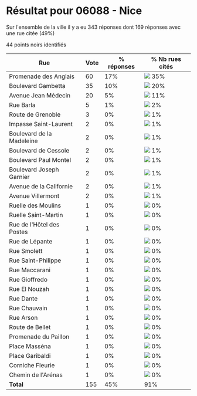 # Résultat pour 06088 - Nice

Sur l'ensemble de la ville il y a eu 343 réponses dont 169 réponses avec une rue citée (49%)

44 points noirs identifiés

| Rue | Vote | % réponses | % Nb rues cités|
|-----|------|------------|----------------|
| Promenade des Anglais | 60 | 17% | <img src="../../img/bar_35.gif" />&nbsp;35%|
| Boulevard Gambetta | 35 | 10% | <img src="../../img/bar_20.gif" />&nbsp;20%|
| Avenue Jean Médecin | 20 | 5% | <img src="../../img/bar_11.gif" />&nbsp;11%|
| Rue Barla | 5 | 1% | <img src="../../img/bar_2.gif" />&nbsp;2%|
| Route de Grenoble | 3 | 0% | <img src="../../img/bar_1.gif" />&nbsp;1%|
| Impasse Saint-Laurent | 2 | 0% | <img src="../../img/bar_1.gif" />&nbsp;1%|
| Boulevard de la Madeleine | 2 | 0% | <img src="../../img/bar_1.gif" />&nbsp;1%|
| Boulevard de Cessole | 2 | 0% | <img src="../../img/bar_1.gif" />&nbsp;1%|
| Boulevard Paul Montel | 2 | 0% | <img src="../../img/bar_1.gif" />&nbsp;1%|
| Boulevard Joseph Garnier | 2 | 0% | <img src="../../img/bar_1.gif" />&nbsp;1%|
| Avenue de la Californie | 2 | 0% | <img src="../../img/bar_1.gif" />&nbsp;1%|
| Avenue Villermont | 2 | 0% | <img src="../../img/bar_1.gif" />&nbsp;1%|
| Ruelle des Moulins | 1 | 0% | <img src="../../img/bar_0.gif" />&nbsp;0%|
| Ruelle Saint-Martin | 1 | 0% | <img src="../../img/bar_0.gif" />&nbsp;0%|
| Rue de l'Hôtel des Postes | 1 | 0% | <img src="../../img/bar_0.gif" />&nbsp;0%|
| Rue de Lépante | 1 | 0% | <img src="../../img/bar_0.gif" />&nbsp;0%|
| Rue Smolett | 1 | 0% | <img src="../../img/bar_0.gif" />&nbsp;0%|
| Rue Saint-Philippe | 1 | 0% | <img src="../../img/bar_0.gif" />&nbsp;0%|
| Rue Maccarani | 1 | 0% | <img src="../../img/bar_0.gif" />&nbsp;0%|
| Rue Gioffredo | 1 | 0% | <img src="../../img/bar_0.gif" />&nbsp;0%|
| Rue El Nouzah | 1 | 0% | <img src="../../img/bar_0.gif" />&nbsp;0%|
| Rue Dante | 1 | 0% | <img src="../../img/bar_0.gif" />&nbsp;0%|
| Rue Chauvain | 1 | 0% | <img src="../../img/bar_0.gif" />&nbsp;0%|
| Rue Arson | 1 | 0% | <img src="../../img/bar_0.gif" />&nbsp;0%|
| Route de Bellet | 1 | 0% | <img src="../../img/bar_0.gif" />&nbsp;0%|
| Promenade du Paillon | 1 | 0% | <img src="../../img/bar_0.gif" />&nbsp;0%|
| Place Masséna | 1 | 0% | <img src="../../img/bar_0.gif" />&nbsp;0%|
| Place Garibaldi | 1 | 0% | <img src="../../img/bar_0.gif" />&nbsp;0%|
| Corniche Fleurie | 1 | 0% | <img src="../../img/bar_0.gif" />&nbsp;0%|
| Chemin de l'Arénas | 1 | 0% | <img src="../../img/bar_0.gif" />&nbsp;0%|
| **Total** | 155 | 45% | 91%|

